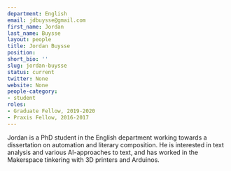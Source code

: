 ```yaml
---
department: English
email: jdbuysse@gmail.com
first_name: Jordan
last_name: Buysse
layout: people
title: Jordan Buysse
position:
short_bio: ''
slug: jordan-buysse
status: current
twitter: None
website: None
people-category:
- student
roles:  
- Graduate Fellow, 2019-2020
- Praxis Fellow, 2016-2017
---
```


Jordan is a PhD student in the English department working towards a dissertation on automation and literary composition. He is interested in text analysis and various AI-approaches to text, and has worked in the Makerspace tinkering with 3D printers and Arduinos.
